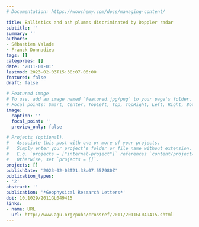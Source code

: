 ```yaml
---
# Documentation: https://wowchemy.com/docs/managing-content/

title: Ballistics and ash plumes discriminated by Doppler radar
subtitle: ''
summary: ''
authors:
- Sébastien Valade
- Franck Donnadieu
tags: []
categories: []
date: '2011-01-01'
lastmod: 2023-02-03T15:38:07-06:00
featured: false
draft: false

# Featured image
# To use, add an image named `featured.jpg/png` to your page's folder.
# Focal points: Smart, Center, TopLeft, Top, TopRight, Left, Right, BottomLeft, Bottom, BottomRight.
image:
  caption: ''
  focal_point: ''
  preview_only: false

# Projects (optional).
#   Associate this post with one or more of your projects.
#   Simply enter your project's folder or file name without extension.
#   E.g. `projects = ["internal-project"]` references `content/project/deep-learning/index.md`.
#   Otherwise, set `projects = []`.
projects: []
publishDate: '2023-02-03T21:38:07.557980Z'
publication_types:
- '2'
abstract: ''
publication: '*Geophysical Research Letters*'
doi: 10.1029/2011GL049415
links:
- name: URL
  url: http://www.agu.org/pubs/crossref/2011/2011GL049415.shtml
---
```

